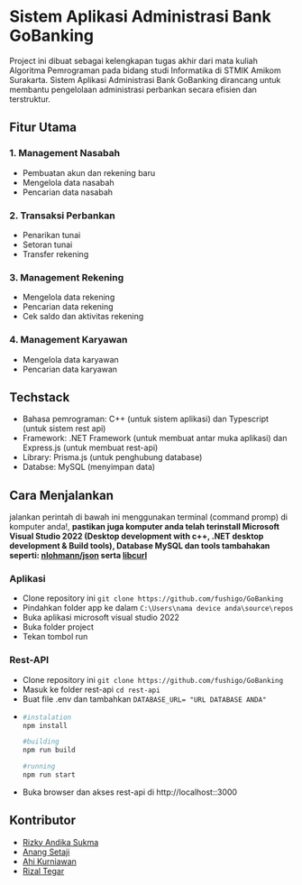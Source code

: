 # Sistem Aplikasi Administrasi Bank GoBanking

Project ini dibuat sebagai kelengkapan tugas akhir dari mata kuliah Algoritma Pemrograman pada bidang studi Informatika di STMIK Amikom Surakarta. Sistem Aplikasi Administrasi Bank GoBanking dirancang untuk membantu pengelolaan administrasi perbankan secara efisien dan terstruktur.

## Fitur Utama

### 1. Management Nasabah
   - Pembuatan akun dan rekening baru
   - Mengelola data nasabah
   - Pencarian data nasabah
### 2. Transaksi Perbankan
   - Penarikan tunai
   - Setoran tunai
   - Transfer rekening
### 3. Management Rekening
   - Mengelola data rekening
   - Pencarian data rekening
   - Cek saldo dan aktivitas rekening
### 4. Management Karyawan
   - Mengelola data karyawan
   - Pencarian data karyawan

## Techstack

- Bahasa pemrograman: C++ (untuk sistem aplikasi) dan Typescript (untuk sistem rest api)
- Framework: .NET Framework (untuk membuat antar muka aplikasi) dan Express.js (untuk membuat rest-api)
- Library: Prisma.js (untuk penghubung database)
- Databse: MySQL (menyimpan data)

## Cara Menjalankan
jalankan perintah di bawah ini menggunakan terminal (command promp) di komputer anda!, **pastikan juga komputer anda telah terinstall Microsoft Visual Studio 2022 (Desktop development with c++, .NET desktop development & Build tools), Database MySQL dan tools tambahakan seperti: [nlohmann/json](https://github.com/nlohmann/json) serta [libcurl](https://github.com/curl/curl)**

### Aplikasi
- Clone repository ini ```git clone https://github.com/fushigo/GoBanking```
- Pindahkan folder app ke dalam ```C:\Users\nama device anda\source\repos```
- Buka aplikasi microsoft visual studio 2022
- Buka folder project
- Tekan tombol run

### Rest-API
- Clone repository ini ```git clone https://github.com/fushigo/GoBanking```
- Masuk ke folder rest-api ```cd rest-api```
- Buat file .env dan tambahkan ```DATABASE_URL= "URL DATABASE ANDA"```
- ``` bash
  #instalation
  npm install

  #building
  npm run build
  
  #running
  npm run start
  ```
- Buka browser dan akses rest-api di http://localhost::3000

## Kontributor
 - [Rizky Andika Sukma](https://github.com/fushigo)
 - [Anang Setaji](https://github.com/iKzuu)
 - [Ahi Kurniawan](https://github.com/Strangerr01)
 - [Rizal Tegar]("/")

